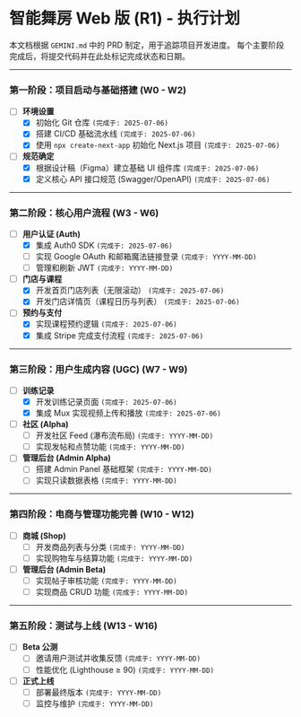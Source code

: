# 智能舞房 Web 版 (R1) - 执行计划

本文档根据 `GEMINI.md` 中的 PRD 制定，用于追踪项目开发进度。
每个主要阶段完成后，将提交代码并在此处标记完成状态和日期。

---

### 第一阶段：项目启动与基础搭建 (W0 - W2)

- [ ] **环境设置**
    - [x] 初始化 Git 仓库 `(完成于: 2025-07-06)`
    - [x] 搭建 CI/CD 基础流水线 `(完成于: 2025-07-06)`
    - [x] 使用 `npx create-next-app` 初始化 Next.js 项目 `(完成于: 2025-07-06)`
- [ ] **规范确定**
    - [x] 根据设计稿（Figma）建立基础 UI 组件库 `(完成于: 2025-07-06)`
    - [x] 定义核心 API 接口规范 (Swagger/OpenAPI) `(完成于: 2025-07-06)`

---

### 第二阶段：核心用户流程 (W3 - W6)

- [ ] **用户认证 (Auth)**
    - [x] 集成 Auth0 SDK `(完成于: 2025-07-06)`
    - [ ] 实现 Google OAuth 和邮箱魔法链接登录 `(完成于: YYYY-MM-DD)`
    - [ ] 管理和刷新 JWT `(完成于: YYYY-MM-DD)`
- [ ] **门店与课程**
    - [x] 开发首页门店列表（无限滚动） `(完成于: 2025-07-06)`
    - [x] 开发门店详情页（课程日历与列表） `(完成于: 2025-07-06)`
- [ ] **预约与支付**
    - [x] 实现课程预约逻辑 `(完成于: 2025-07-06)`
    - [x] 集成 Stripe 完成支付流程 `(完成于: 2025-07-06)`

---

### 第三阶段：用户生成内容 (UGC) (W7 - W9)

- [ ] **训练记录**
    - [x] 开发训练记录页面 `(完成于: 2025-07-06)`
    - [x] 集成 Mux 实现视频上传和播放 `(完成于: 2025-07-06)`
- [ ] **社区 (Alpha)**
    - [ ] 开发社区 Feed (瀑布流布局) `(完成于: YYYY-MM-DD)`
    - [ ] 实现发帖和点赞功能 `(完成于: YYYY-MM-DD)`
- [ ] **管理后台 (Admin Alpha)**
    - [ ] 搭建 Admin Panel 基础框架 `(完成于: YYYY-MM-DD)`
    - [ ] 实现只读数据表格 `(完成于: YYYY-MM-DD)`

---

### 第四阶段：电商与管理功能完善 (W10 - W12)

- [ ] **商城 (Shop)**
    - [ ] 开发商品列表与分类 `(完成于: YYYY-MM-DD)`
    - [ ] 实现购物车与结算功能 `(完成于: YYYY-MM-DD)`
- [ ] **管理后台 (Admin Beta)**
    - [ ] 实现帖子审核功能 `(完成于: YYYY-MM-DD)`
    - [ ] 实现商品 CRUD 功能 `(完成于: YYYY-MM-DD)`

---

### 第五阶段：测试与上线 (W13 - W16)

- [ ] **Beta 公测**
    - [ ] 邀请用户测试并收集反馈 `(完成于: YYYY-MM-DD)`
    - [ ] 性能优化 (Lighthouse ≥ 90) `(完成于: YYYY-MM-DD)`
- [ ] **正式上线**
    - [ ] 部署最终版本 `(完成于: YYYY-MM-DD)`
    - [ ] 监控与维护 `(完成于: YYYY-MM-DD)`
